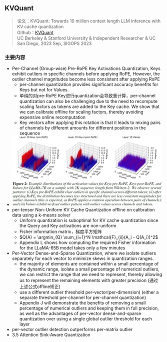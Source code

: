 ## KVQuant
> 论文：KVQuant: Towards 10 million context length LLM inference with KV cache quantization  
> Github：[KVQuant](https://github.com/SqueezeAILab/KVQuant)  
> UC Berkeley & Stanford University & Independent Researcher & UC San Diego, 2023 Sep, SIGOPS 2023

### 主要内容
- Per-Channel (Group-wise) Pre-RoPE Key Activations Quantization, Keys exhibit outliers in specific channels before applying RoPE, However, the outlier channel magnitudes become less consistent after applying RoPE
    - per-channel quantization provides significant accuracy benefits for Keys but not for Values.
    - 单纯的对pre-RoPE Key进行quantization会导致重计算，per-channel quantization can also be challenging due to the need to recompute scaling factors as tokens are added to the Key cache. We show that we can calibrate offline for scaling factors, thereby avoiding expensive online recomputation
    - Key vectors after applying this rotation is that it leads to mixing pairs of channels by different amounts for different positions in the sequence
- ![alt text](image-3.png)
- per-tensor Non-Uniform KV Cache Quantization offline on calibration data using a k-means
solver
    - Uniform quantization is suboptimal for KV cache quantization since the Query and Key activations are non-uniform
    - Fisher information matrix，梯度平方矩阵
    - $Q(A) = \argmin_{Q} \sum_{i=1}^N \mathcal{F}_{ii}(A_i - Q(A_i))^2$
    - Appendix L shows how computing the required Fisher information for the LLaMA-65B model takes only a few minutes
- Per-Vector Dense-and-Sparse Quantization, where we isolate outliers separately for each vector to minimize skews in quantization ranges.
    - the majority of elements are contained within a small percentage of the dynamic range, isolate a small percentage of numerical outliers, we can restrict the range that we need to represent, thereby allowing us to represent the remaining elements with greater precision (通过上述公式offline矫正)
    - use a different outlier threshold per-vector(per-dimension) (either a separate threshold per-channel for per-channel quantization)
    - Appendix J will demonstrate the benefits of removing a small percentage of numerical outliers and keeping them in full precision, as well as the advantages of per-vector dense-and-sparse quantization over using a single global outlier threshold for each layer
- per-vector outlier detection outperforms per-matrix outlier
- 3.5 Attention Sink-Aware Quantization
